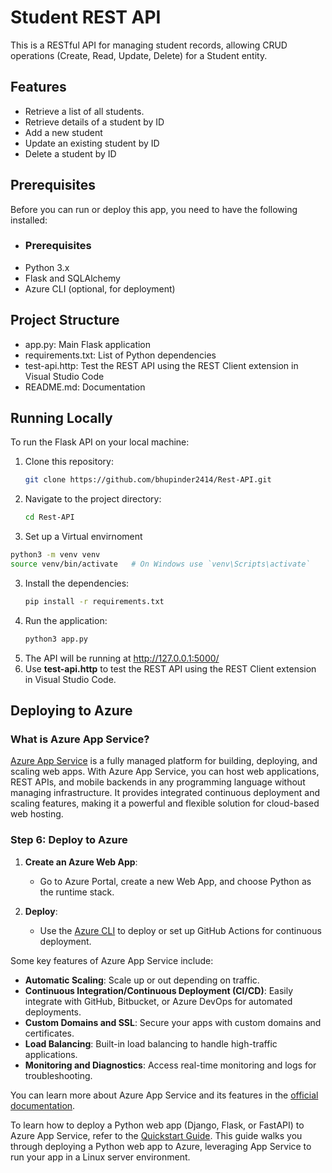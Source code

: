 # Student REST API 

This is a RESTful API for managing student records, allowing CRUD operations (Create, Read, Update, Delete) for a Student entity.

## Features

- Retrieve a list of all students.
- Retrieve details of a student by ID
- Add a new student
- Update an existing student by ID
- Delete a student by ID

## Prerequisites

Before you can run or deploy this app, you need to have the following installed:

- ### Prerequisites
- Python 3.x
- Flask and SQLAlchemy
- Azure CLI (optional, for deployment)

## Project Structure

- app.py: Main Flask application 
- requirements.txt: List of Python dependencies 
- test-api.http: Test the REST API using the REST Client extension in Visual Studio Code
- README.md: Documentation

## Running Locally

To run the Flask API on your local machine:

1. Clone this repository:

   ```bash
   git clone https://github.com/bhupinder2414/Rest-API.git
   
2. Navigate to the project directory:
   ```bash
   cd Rest-API

3. Set up a Virtual envirnoment
```bash
python3 -m venv venv
source venv/bin/activate   # On Windows use `venv\Scripts\activate`
```
3. Install the dependencies:
   ```bash
   pip install -r requirements.txt
   
4. Run the application:
   ```bash
   python3 app.py
5. The API will be running at http://127.0.0.1:5000/
6. Use **test-api.http** to test the REST API using the REST Client extension in Visual Studio Code.

## Deploying to Azure

### What is Azure App Service?

[Azure App Service](https://learn.microsoft.com/en-us/azure/app-service/) is a fully managed platform for building, deploying, and scaling web apps. With Azure App Service, you can host web applications, REST APIs, and mobile backends in any programming language without managing infrastructure. It provides integrated continuous deployment and scaling features, making it a powerful and flexible solution for cloud-based web hosting.

### Step 6: Deploy to Azure
1. **Create an Azure Web App**:
   - Go to Azure Portal, create a new Web App, and choose Python as the runtime stack.

2. **Deploy**:
   - Use the [Azure CLI](https://learn.microsoft.com/en-us/azure/app-service/quickstart-python) to deploy or set up GitHub Actions for continuous deployment.

Some key features of Azure App Service include:
- **Automatic Scaling**: Scale up or out depending on traffic.
- **Continuous Integration/Continuous Deployment (CI/CD)**: Easily integrate with GitHub, Bitbucket, or Azure DevOps for automated deployments.
- **Custom Domains and SSL**: Secure your apps with custom domains and certificates.
- **Load Balancing**: Built-in load balancing to handle high-traffic applications.
- **Monitoring and Diagnostics**: Access real-time monitoring and logs for troubleshooting.


You can learn more about Azure App Service and its features in the [official documentation](https://learn.microsoft.com/en-us/azure/app-service/).

To learn how to deploy a Python web app (Django, Flask, or FastAPI) to Azure App Service, refer to the [Quickstart Guide](https://learn.microsoft.com/en-us/azure/app-service/quickstart-python?tabs=flask%2Cwindows%2Cazure-cli%2Cazure-cli-deploy%2Cdeploy-instructions-azportal%2Cterminal-bash%2Cdeploy-instructions-zip-azcli). This guide walks you through deploying a Python web app to Azure, leveraging App Service to run your app in a Linux server environment.

